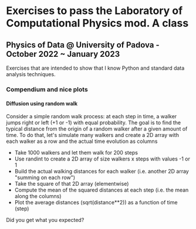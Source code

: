 # Exercises to pass the Laboratory of Computational Physics mod. A class
## Physics of Data @ University of Padova - October 2022 ~ January 2023

Exercises that are intended to show that I know Python and standard data analysis techniques.

### Compendium and nice plots

#### Diffusion using random walk

Consider a simple random walk process: at each step in time, a walker jumps right or left (+1 or -1) with equal probability. The goal is to find the typical distance from the origin of a random walker after a given amount of time. 
To do that, let's simulate many walkers and create a 2D array with each walker as a row and the actual time evolution as columns

  * Take 1000 walkers and let them walk for 200 steps
  * Use randint to create a 2D array of size walkers x steps with values -1 or 1
  * Build the actual walking distances for each walker (i.e. another 2D array "summing on each row")
  * Take the square of that 2D array (elementwise)
  * Compute the mean of the squared distances at each step (i.e. the mean along the columns)
  * Plot the average distances (sqrt(distance\*\*2)) as a function of time (step)
  
Did you get what you expected?